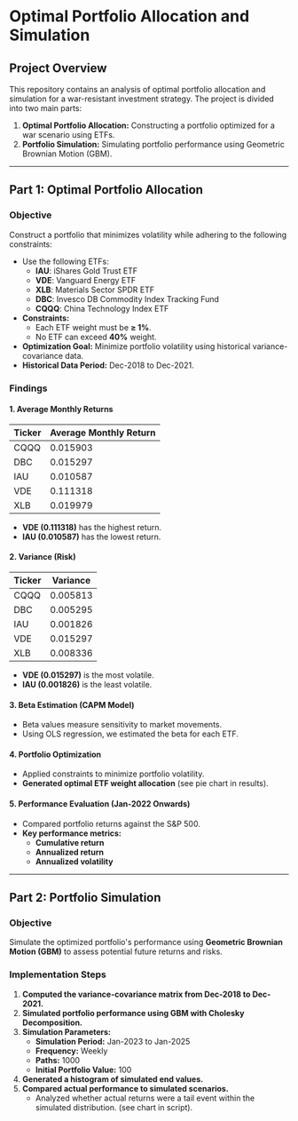 # Optimal Portfolio Allocation and Simulation

## Project Overview
This repository contains an analysis of optimal portfolio allocation and simulation for a war-resistant investment strategy. The project is divided into two main parts:
1. **Optimal Portfolio Allocation:** Constructing a portfolio optimized for a war scenario using ETFs.
2. **Portfolio Simulation:** Simulating portfolio performance using Geometric Brownian Motion (GBM).

---
## Part 1: Optimal Portfolio Allocation

### **Objective**
Construct a portfolio that minimizes volatility while adhering to the following constraints:
- Use the following ETFs:
  - **IAU**: iShares Gold Trust ETF
  - **VDE**: Vanguard Energy ETF
  - **XLB**: Materials Sector SPDR ETF
  - **DBC**: Invesco DB Commodity Index Tracking Fund
  - **CQQQ**: China Technology Index ETF
- **Constraints:**
  - Each ETF weight must be **≥ 1%**.
  - No ETF can exceed **40%** weight.
- **Optimization Goal:** Minimize portfolio volatility using historical variance-covariance data.
- **Historical Data Period:** Dec-2018 to Dec-2021.

### **Findings**
#### **1. Average Monthly Returns**
| Ticker | Average Monthly Return |
|--------|------------------------|
| CQQQ   | 0.015903               |
| DBC    | 0.015297               |
| IAU    | 0.010587               |
| VDE    | 0.111318               |
| XLB    | 0.019979               |

- **VDE (0.111318)** has the highest return.
- **IAU (0.010587)** has the lowest return.

#### **2. Variance (Risk)**
| Ticker | Variance |
|--------|---------|
| CQQQ   | 0.005813 |
| DBC    | 0.005295 |
| IAU    | 0.001826 |
| VDE    | 0.015297 |
| XLB    | 0.008336 |

- **VDE (0.015297)** is the most volatile.
- **IAU (0.001826)** is the least volatile.

#### **3. Beta Estimation (CAPM Model)**
- Beta values measure sensitivity to market movements.
- Using OLS regression, we estimated the beta for each ETF.

#### **4. Portfolio Optimization**
- Applied constraints to minimize portfolio volatility.
- **Generated optimal ETF weight allocation** (see pie chart in results).

#### **5. Performance Evaluation (Jan-2022 Onwards)**
- Compared portfolio returns against the S&P 500.
- **Key performance metrics:**
  - **Cumulative return**
  - **Annualized return**
  - **Annualized volatility**

---
## Part 2: Portfolio Simulation

### **Objective**
Simulate the optimized portfolio's performance using **Geometric Brownian Motion (GBM)** to assess potential future returns and risks.

### **Implementation Steps**
1. **Computed the variance-covariance matrix from Dec-2018 to Dec-2021.**
2. **Simulated portfolio performance using GBM with Cholesky Decomposition.**
3. **Simulation Parameters:**
   - **Simulation Period:** Jan-2023 to Jan-2025
   - **Frequency:** Weekly
   - **Paths:** 1000
   - **Initial Portfolio Value:** 100
4. **Generated a histogram of simulated end values.**
5. **Compared actual performance to simulated scenarios.**
   - Analyzed whether actual returns were a tail event within the simulated distribution. (see chart in script).

